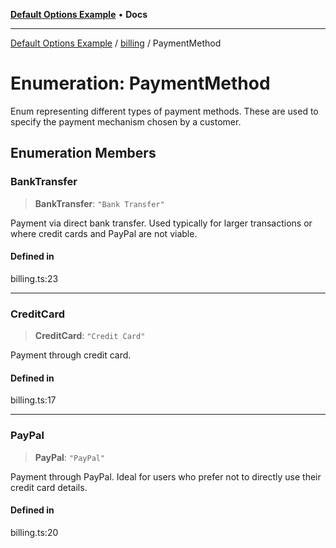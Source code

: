 [**Default Options Example**](../../README.md) • **Docs**

***

[Default Options Example](../../modules.md) / [billing](../README.md) / PaymentMethod

# Enumeration: PaymentMethod

Enum representing different types of payment methods.
These are used to specify the payment mechanism chosen by a customer.

## Enumeration Members

### BankTransfer

> **BankTransfer**: `"Bank Transfer"`

Payment via direct bank transfer. Used typically for larger transactions or where credit cards and PayPal are not viable.

#### Defined in

billing.ts:23

***

### CreditCard

> **CreditCard**: `"Credit Card"`

Payment through credit card.

#### Defined in

billing.ts:17

***

### PayPal

> **PayPal**: `"PayPal"`

Payment through PayPal. Ideal for users who prefer not to directly use their credit card details.

#### Defined in

billing.ts:20
